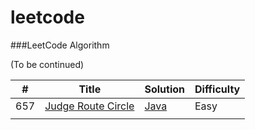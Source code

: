 # leetcode

###LeetCode Algorithm

(To be continued)


| #    | Title                                    | Solution                             | Difficulty |
| ---- | ---------------------------------------- | ------------------------------------ | ---------- |
| 657  | [Judge Route Circle](https://leetcode.com/problems/judge-route-circle/description/) | [Java](./Java/JudgeRouteCircle.java) | Easy       |
|      |                                          |                                      |            |

